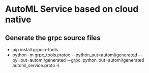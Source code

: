 # AutoML Service based on cloud native

## Generate the grpc source files

- pip install grpcio-tools
- python -m grpc_tools.protoc  --python_out=automl/generated --pyi_out=automl/generated --grpc_python_out=automl/generated automl_service.proto -I.
